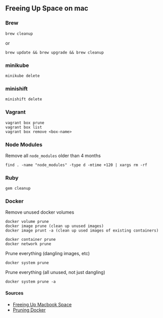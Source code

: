 ## Freeing Up Space on mac

### Brew

    brew cleanup

or

    brew update && brew upgrade && brew cleanup

### minikube

    minikube delete

### minishift

    minishift delete

### Vagrant

    vagrant box prune
    vagrant box list
    vagrant box remove <box-name>

### Node Modules

Remove all `node_modules` older than 4 months

    find . -name "node_modules" -type d -mtime +120 | xargs rm -rf

### Ruby

    gem cleanup

### Docker

Remove unused docker volumes

    docker volume prune 
    docker image prune (clean up unused images)
    docker image prunt -a (clean up used images of existing containers)
    
    docker container prune
    docker network prune

Prune everything (dangling images, etc)

    docker system prune

Prune everything (all unused, not just dangling)

    docker system prune -a

#### Sources

* [Freeing Up Macbook Space](https://www.freecodecamp.org/news/how-to-free-up-space-on-your-developer-mac-f542f66ddfb/)
* [Pruning Docker](https://docs.docker.com/config/pruning/)
